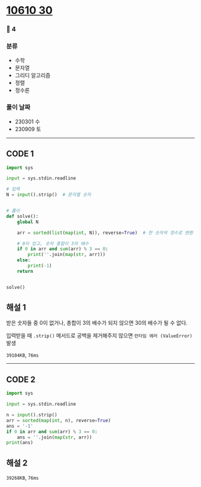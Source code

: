 # [10610 30](https://www.acmicpc.net/problem/10610)

### 🥈 4

### 분류

- 수학
- 문자열
- 그리디 알고리즘
- 정렬
- 정수론

### 풀이 날짜

- 230301 수
- 230909 토

---

## CODE 1

```python
import sys

input = sys.stdin.readline

# 입력
N = input().strip()  # 문자열 숫자


# 풀이
def solve():
    global N

    arr = sorted(list(map(int, N)), reverse=True)  # 한 숫자씩 정수로 변환 후 내림차순

    # 0이 있고, 숫자 총합이 3의 배수
    if 0 in arr and sum(arr) % 3 == 0:
        print(''.join(map(str, arr)))
    else:
        print(-1)
    return


solve()

```

## 해설 1

받은 숫자들 중 0이 없거나, 총합이 3의 배수가 되지 않으면 30의 배수가 될 수 없다.

입력받을 때 `.strip()` 메서드로 공백을 제거해주지 않으면 `런타임 에러 (ValueError)` 발생

`39104KB`, `76ms`

---

## CODE 2

```python
import sys

input = sys.stdin.readline

n = input().strip()
arr = sorted(map(int, n), reverse=True)
ans = '-1'
if 0 in arr and sum(arr) % 3 == 0:
    ans = ''.join(map(str, arr))
print(ans)
```

## 해설 2

`39268KB`, `76ms`
